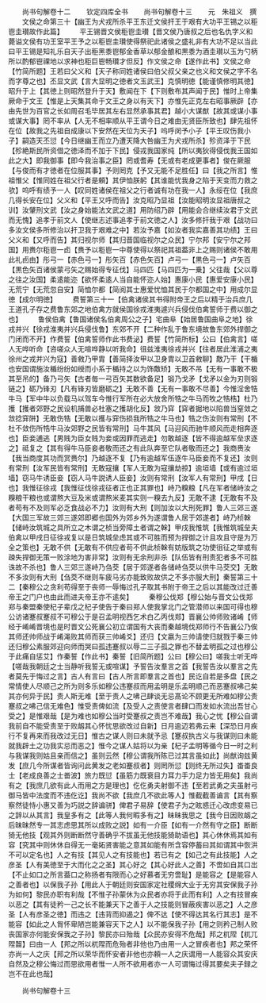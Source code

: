<!-- { "loadSidebar": true } -->

　　尚书句解卷十二
　　钦定四库全书
　　尚书句解卷十三
　　元　朱祖义　撰
　　文侯之命第三十【幽王为犬戎所杀平王东迁文侯扞王于艰有大功平王锡之以秬鬯圭瓉故作此篇】
　　平王锡晋文侯秬鬯圭瓉【晋文侯乃唐叔之后也名仇字义和薨谥文侯有功王室平王予之以秬鬯圭瓉使得祭祀此诸侯之盛礼非有大功不足以当此曰平王锡是知礼乐自天子出秬黑黍鬯郁金香草以郁金酿和黒黍为酒圭瓉以玉为勺柄所以酌郁鬯祼地以求神也秬巨鬯畅瓉才但反】作文侯之命【遂作此书】文侯之命【竹简所题】王若曰父义和【天子称同姓诸侯曰伯父叔父亲之也义和文侯之字不名而字尊之也】丕显文武【言大显明之徳者文玉武王】克慎明徳【能谨慎修明其徳】昭升于上【其徳上则昭然登升于天】敷闻在下【下则敷布其声闻于民】惟时上帝集厥命于文王【惟是上天集其命于文王之身以有天下】亦惟先正克左右昭事厥辟【亦由先世为百官之长如周召毛毕居其左右显然承事其君】越小大谋猷【故其或谋小事或谋大事】罔不率从【人无不相率顺从平王谓今日之难由无贤臣所致也】肆先祖怀在位【故我之先祖自成康以下安然在天位为天子】呜呼闵予小子【平王叹伤我小子】嗣造天丕愆【今日继幽王而立乃遭天降大咎幽王为犬戎所杀】殄资泽于下民【殄絶斯民所资借之徳泽而不加于下民】侵戎我国家纯【所以夷狄得侵伐我王国如此之大】即我御事【即今我治事之臣】罔或耆寿【无或有老成更事者】俊在厥服【与俊而有才徳者在位服其事】予则罔克【予又无能不足胜任】曰【我之所言】惟祖惟父【惟同姓在祖父行者是頼】其伊恤朕躬【其谁能忧我身之陷于天变而力救之欤】呜呼有绩予一人【叹同姓诸侯在祖父之行者诚有功在我一人】永绥在位【我庶几得长安在位】父义和【平王又呼而告】汝克昭乃显祖【汝能昭明汝显祖唐叔之训】汝肈刑文武【汝之身始能法文武之道】用防绍乃辟【用能会合继续汝君于文武而无愧】追孝于前文人【使继志述事追孝于前文徳之人】汝多修扞我于艰【战功曰多汝文侯多所修治以扞卫我于艰难之中】若汝予嘉【如汝者我实嘉善其功绩】王曰父义和【又呼而告】其归视尔师【其归晋国临视尔之众民】宁尔邦【安宁尔之邦国】用赉尔秬鬯一卣【赉予以秬鬯一中尊使得以祭祀其祖葢非上之赐则诸侯不敢用此礼卣由】彤弓一【赤色弓一】彤矢百【赤色矢百】卢弓一【黒色弓一】卢矢百【黒色矢百诸侯蒙弓矢之赐始得专征伐】马四匹【马四匹为一乗】父往哉【父以尊之往之汝国】柔逺能迩【欲怀柔逺人当自能怀迩人始】惠康小民【惠爱安康小民】无荒宁【无荒忽自安】简恤尔都【简阅其士惠爱忧恤其民于尔都国之中】用成尔显徳【成尔明徳】
　　费誓第三十一【伯禽诸侯其书得附帝王之后以精于治兵庶几王道孔子存之费鲁东郊之地伯禽方就侯国徐戎淮夷遽兴兵侵伐伯禽誓师于费以御之也】
　　鲁侯伯禽【鲁国诸侯名伯禽周公之子】宅曲阜【始居鲁国曲阜之地】徐戎并兴【徐戎淮夷并兴兵侵伐鲁】东郊不开【二种作乱于鲁东境故鲁东郊外捍御之门闭而不开】作费誓【伯禽誓师作此书费泌】费誓【竹简所标】公曰【伯禽言】嗟人无哗听命【咨嗟众人无喧哗静以听我命】徂兹淮夷徐戎并兴【往者居此淮浦之夷徐州之戎并兴为寇】善敹乃甲胄【善简择汝甲以卫身胄以卫首敹聊】敿乃干【干楯也安国谓施汝楯纷纷如绶而小系于楯持之以为饰敿矫】无敢不吊【无有一事敢不极其至吊的】备乃弓矢【古者毎一弓百矢其数欲备足】锻乃戈矛【戈矛以金为刃则锻链之】砺乃锋刃【凡有锋刃皆磨砺之】无敢不善【无有一事敢不尽善】今惟淫舍牿牛马【军中牛以负载马以驾车今惟行军所在必大放舍所牿之牛马而牧之牿梏】杜乃擭【擭者郊野之民设机捕兽必杜塞之擭胡化反】敜乃穽【穽者掘地以陷兽当窒敛之敜捻穽阱】无敢伤牿【无敢以擭与穽伤损我所牿之牛马也】牿之伤汝则有常刑【不杜不敛伤所牿牛马汝郊野之民皆有常刑】马牛其风【马迎风而驰牛顺风而走相奔逐也】臣妾逋逃【男贱为臣女贱为妾或因罪而逃走】勿敢越逐【皆不得逾越军垒求逐之】祗复之【其有得牛马臣妾者敬而还之有此队奔至它队者敬而还之】我商赉汝【我当商度其功而赏赉尔】乃越逐不复【乃有逾越军伍逐牛马臣妾而不复还】汝则有常刑【汝军民皆有常刑】无敢寇攘【军人无敢为寇攘劫掠】逾垣墙【或有逾过垣墙】窃马牛诱臣妾【窃人马牛説诱人臣妾】汝则有常刑【汝军人有常刑】甲戌【日也】我惟征徐戎【我惟征伐徐戎征者正也正其罪也】峙乃糗粮【凡在军者储峙汝之糗粮干粮也或谓熬大豆及米或谓熬米麦其实则一糗去九反】无敢不逮【无敢有不及者苟有不及则军必乏食战必不力】汝则有大刑【则加汝以大刑死罪】鲁人三郊三遂【大国三军故三郊三遂郊即郷也国外为郊乡外为遂谓鲁人居于郊遂者】峙乃桢榦【储峙汝筑城之具所立之木谓之桢当旁障土者谓之榦】甲戌我惟筑【我惟筑城垒夫伯禽以甲戌日征徐戎复以是日筑城垒虑其或不可胜而预为捍御之计且攻且守是为万全之策也】无敢不供【无敢有不供应者苟不供此桢榦有妨版筑之功使徂征之举或有疎失捍御无策一败涂地为害非常】汝则有无余刑非杀【队伍皆有刑责犯者多不可胜诛故不杀也】鲁人三郊三遂峙乃刍茭【居于郊遂者各储峙刍茭以供牛马茭交】无敢不多汝则有大刑【刍茭不继则车疲马劣亦能致败故供之不多亦服大刑】秦誓第三十二【秦穆公之贪利苟得至于丧师一辱悔过孔子取其书附于帝王之后以其能改过迁善帝王之门户也由此而进夫帝王亦不逺矣】
　　秦穆公伐郑【穆公始与晋文公伐郑郑与秦盟秦使杞子辈戊之杞子使告于秦曰郑人使我掌北门之管潜师以来国可得也穆公访诸蹇叔蹇叔不可穆公于是召孟明视西乞术白乙丙伐郑】晋襄公帅师败诸崤【师经于崤崤晋境也是时晋文公死襄公初立谓国有大丧而秦越境伐郑师行不告襄公乃俟其师还帅师战于崤渑败其师而获三帅崤爻】还归【文嬴为三帅请使归就戮于秦三帅还归穆公素服郊迎向师而哭曰孤违蹇叔以辱二三子孤之罪也不替孟明孤之过也穆公于此痛自惩艾】作秦誓【作此书】秦誓【旧简所题】公曰【穆公曰】嗟我士听无哗【嗟哉我朝廷之士当静听我誓无或喧谋】予誓告汝羣言之首【我誓告汝以羣言之先者莫先于悔过之言】古人有言曰【古人所言即羣言之首也】民讫自若是多盘【民之常情使人尽顺己之所为则多乐如穆公违蹇叔而用孟明是乐孟明顺己而恶蹇叔咈己矣其亦何异于民】责人斯无难【至于责人之咈己肆谈无忌髙论不顾更无所难如穆公责蹇叔之咈己信无难色】惟受责俾如流【及受人之责使言者肆口而发如水流出吾甘心受之】是惟艰哉【是为难也如穆公当时受蹇叔之责岂不难哉】我心之忧【穆公自谓我前自不能受责至于败衂其心怀忧思欲改过自新】日月逾迈若弗云来【深恐日月疾行不复再来而我改过无日】惟古之谋人则曰未就予忌【蹇叔执古义与我谋则曰未能就我辟土之功我实忌而恶之】惟今之谋人姑将以为亲【杞子孟明等循今日一时之利与我谋我则姑且亲而信之】虽则云然【穆公谓我所陈已过其言虽如此】尚猷询兹黄发【庶几今所谋者皆询问此黄发之老如蹇叔者】则罔所愆【则终无所过失】畨畨良士【老成良善之士畨波】旅力既愆【虽筋力既衰目力耳力手力足力皆无用矣】我尚有之【我庶几欲有此人而用之方是理也】仡仡勇夫射御不违【至若武勇之夫虽射弓御马皆中法度而不违仡讫】我尚不欲【我庶几不欲此等人】惟截截善谝言【其有察察然徒恃小惠又善为巧説之辞谝骈】俾君子易辞【使君子为之昡惑迁心改虑变易已之辞以从其言】我皇多有之【此等人我何暇多有之】昧昧我思之【我今日因败衂之后昧昧然专一其志虑思其所以成败之説】如有一介臣【如有一介然有守之臣】断断猗无他技【观其外则断断然守善确乎不拔虽无他技能猗助语也】其心休休焉其如有容【究其中则休休自得无一毫妬贤害能之意其如能有所含容停蓄曰其如谓其中恢洪不可以定名也】人之有技【其见人之有技能也】若已有之【如己之有此技能】人之彦圣【人有美徳至于大而化之之圣】其心好之【其心好此人之善】不啻如自其口岀【不止如口之所言葢口之称扬者有限而心之好慕者无穷啻耻】是能容之【是能容人之善者也】以保我子孙【用此人于朝廷则安国家定社稷绵大业于无穷其安保我子孙为如何】黎民亦职有利哉【不惟子孙蒙休为众民者亦将于此而有利】人之有技冒疾以恶之【其有徒矜一己之长不能兼天下之善于人之技能则冒蔽疾害以恶之】人之彦圣【人有彦圣之徳】而违之【违背而抑遏之】俾不达【使不得达其名行其志】是不能容【如此之人胷怀卑陋岂能兼容天下之人】以不能保我子孙【用之则矜己制人败丧国家亦何能安保我之子孙】黎民亦曰殆哉【众民亦安得不危哉】邦之杌陧【杌兀陧齧】曰由一人【邦之所以杌陧而危殆者非他也乃由用一人之冒疾者也】邦之荣怀亦尚一人之庆【邦之所以荣华而怀安者非他也亦頼一人之庆谓用一人能容众其安庆自然及之穆公悔过而思欲用者惟一人所不欲用者亦一人可谓悔过得其要矣夫子録之岂不在此也哉】

　　尚书句解卷十三
